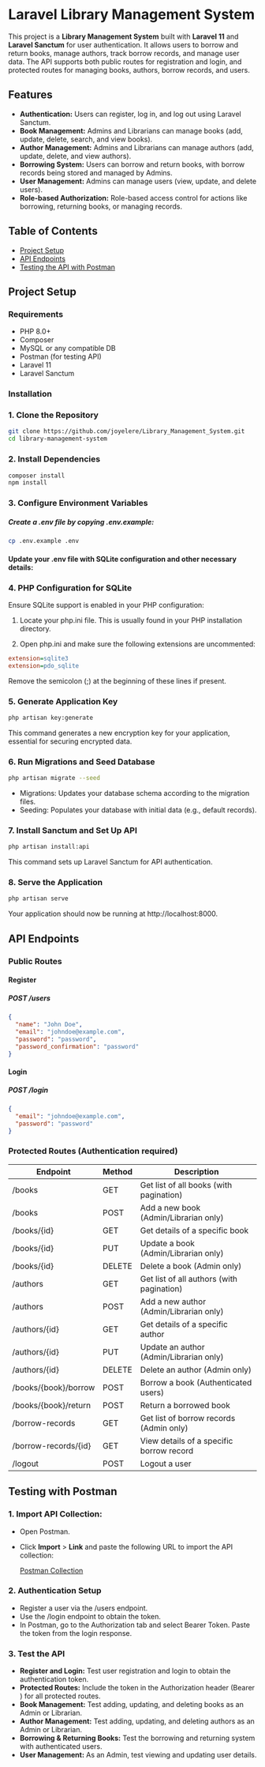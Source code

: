 # Laravel Library Management System

This project is a **Library Management System** built with **Laravel 11** and **Laravel Sanctum** for user authentication. It allows users to borrow and return books, manage authors, track borrow records, and manage user data. The API supports both public routes for registration and login, and protected routes for managing books, authors, borrow records, and users.

## Features
- **Authentication:** Users can register, log in, and log out using Laravel Sanctum.
- **Book Management:** Admins and Librarians can manage books (add, update, delete, search, and view books).
- **Author Management:** Admins and Librarians can manage authors (add, update, delete, and view authors).
- **Borrowing System:** Users can borrow and return books, with borrow records being stored and managed by Admins.
- **User Management:** Admins can manage users (view, update, and delete users).
- **Role-based Authorization:** Role-based access control for actions like borrowing, returning books, or managing records.

## Table of Contents
- [Project Setup](#project-setup)
- [API Endpoints](#api-endpoints)
- [Testing the API with Postman](#testing-with-postman)


## Project Setup

### Requirements
- PHP 8.0+
- Composer
- MySQL or any compatible DB
- Postman (for testing API)
- Laravel 11
- Laravel Sanctum

### Installation

### 1. Clone the Repository
```bash
git clone https://github.com/joyelere/Library_Management_System.git
cd library-management-system
```

### 2. Install Dependencies
```bash
composer install
npm install
```

### 3. Configure Environment Variables
##### Create a .env file by copying .env.example:

```bash
cp .env.example .env
```
#### Update your .env file with SQLite configuration and other necessary details:

### 4. PHP Configuration for SQLite
Ensure SQLite support is enabled in your PHP configuration:

1. Locate your php.ini file. This is usually found in your PHP installation directory.

2. Open php.ini and make sure the following extensions are uncommented:
   
```ini
extension=sqlite3
extension=pdo_sqlite
```
Remove the semicolon (;) at the beginning of these lines if present.

### 5. Generate Application Key
```bash
php artisan key:generate
```
This command generates a new encryption key for your application, essential for securing encrypted data.

### 6. Run Migrations and Seed Database

```bash
php artisan migrate --seed
```
- Migrations: Updates your database schema according to the migration files.
- Seeding: Populates your database with initial data (e.g., default records).

### 7. Install Sanctum and Set Up API
```bash
php artisan install:api
```
This command sets up Laravel Sanctum for API authentication.

### 8. Serve the Application
```bash
php artisan serve
```
Your application should now be running at http://localhost:8000.


## API Endpoints

### Public Routes

#### Register
##### POST /users

```json
{ 
  "name": "John Doe", 
  "email": "johndoe@example.com", 
  "password": "password", 
  "password_confirmation": "password" 
}
```
#### Login
##### POST /login

```json
{ 
  "email": "johndoe@example.com", 
  "password": "password" 
}
```

### Protected Routes (Authentication required)

| Endpoint                 | Method | Description                                      |
|--------------------------|--------|--------------------------------------------------|
| /books                   | GET    | Get list of all books (with pagination)         |
| /books                   | POST   | Add a new book (Admin/Librarian only)           |
| /books/{id}              | GET    | Get details of a specific book                  |
| /books/{id}              | PUT    | Update a book (Admin/Librarian only)            |
| /books/{id}              | DELETE | Delete a book (Admin only)                      |
| /authors                 | GET    | Get list of all authors (with pagination)       |
| /authors                 | POST   | Add a new author (Admin/Librarian only)         |
| /authors/{id}            | GET    | Get details of a specific author                |
| /authors/{id}            | PUT    | Update an author (Admin/Librarian only)         |
| /authors/{id}            | DELETE | Delete an author (Admin only)                   |
| /books/{book}/borrow     | POST   | Borrow a book (Authenticated users)             |
| /books/{book}/return     | POST   | Return a borrowed book                          |
| /borrow-records          | GET    | Get list of borrow records (Admin only)         |
| /borrow-records/{id}     | GET    | View details of a specific borrow record        |
| /logout                  | POST   | Logout a user                                   |



## Testing with Postman

### 1. **Import API Collection**:
   - Open Postman.
   - Click **Import** > **Link** and paste the following URL to import the API collection:

     [Postman Collection](https://github.com/joyelere/Library_Management_System/blob/da53c84bbbda232d73504bee7e4aec6dea64a7a2/postman/Library%20Management%20API.postman_collection.json)

### 2. **Authentication Setup**

- Register a user via the /users endpoint.
- Use the /login endpoint to obtain the token.
- In Postman, go to the Authorization tab and select Bearer Token. Paste the token from the login response.

### 3. **Test the API**

- **Register and Login:** Test user registration and login to obtain the authentication token.
- **Protected Routes:** Include the token in the Authorization header (Bearer <token>) for all protected routes.
- **Book Management:** Test adding, updating, and deleting books as an Admin or Librarian.
- **Author Management:** Test adding, updating, and deleting authors as an Admin or Librarian.
- **Borrowing & Returning Books:** Test the borrowing and returning system with authenticated users.
- **User Management:** As an Admin, test viewing and updating user details.

